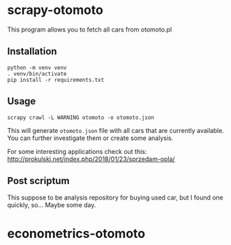 scrapy-otomoto
==============

This program allows you to fetch all cars from otomoto.pl


## Installation
```
python -m venv venv
. venv/bin/activate
pip install -r requirements.txt
```

## Usage
```
scrapy crawl -L WARNING otomoto -o otomoto.json
```

This will generate `otomoto.json` file with all cars that are currently
available.  You can further investigate them or create some analysis.


For some interesting applications check out this:
http://prokulski.net/index.php/2018/01/23/sprzedam-opla/


## Post scriptum
This suppose to be analysis repository for buying used car, but I found one
quickly, so...  Maybe some day.
# econometrics-otomoto
